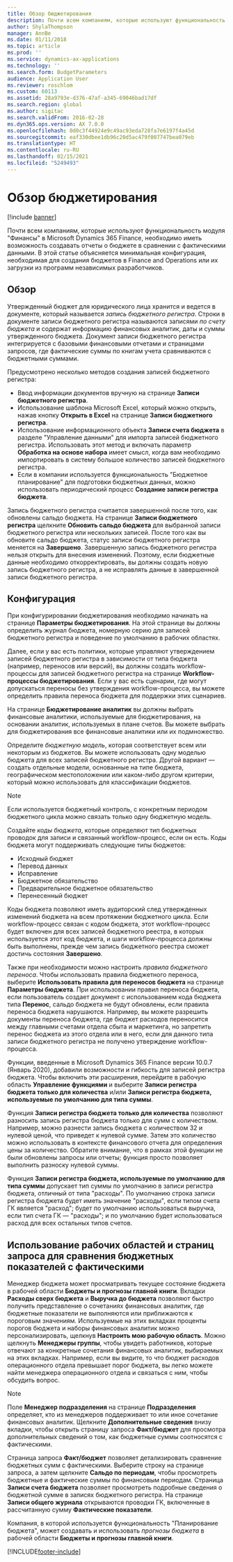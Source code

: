 ```yaml
---
title: Обзор бюджетирования
description: Почти всем компаниям, которые используют функциональность модуля "Финансы" в Microsoft Dynamics 365 Finance, необходимо иметь возможность создавать отчеты о бюджете в сравнении с фактическими данными. В этой статье объясняется минимальная конфигурация, необходимая для создания бюджетов в Finance and Operations или их загрузки из программ независимых разработчиков.
author: ShylaThompson
manager: AnnBe
ms.date: 01/11/2018
ms.topic: article
ms.prod: ''
ms.service: dynamics-ax-applications
ms.technology: ''
ms.search.form: BudgetParameters
audience: Application User
ms.reviewer: roschlom
ms.custom: 60113
ms.assetid: 28a9793e-d376-47af-a345-69046bad17df
ms.search.region: global
ms.author: sigitac
ms.search.validFrom: 2016-02-28
ms.dyn365.ops.version: AX 7.0.0
ms.openlocfilehash: 0d0c3f44924e9c49ac93eda728fa7e6197f4a45d
ms.sourcegitcommit: eaf330dbee1db96c20d5ac479f007747bea079eb
ms.translationtype: HT
ms.contentlocale: ru-RU
ms.lasthandoff: 02/15/2021
ms.locfileid: "5249493"
---
```

# <a name="budgeting-overview"></a>Обзор бюджетирования

[!include [banner](../includes/banner.md)]

Почти всем компаниям, которые используют функциональность модуля "Финансы" в Microsoft Dynamics 365 Finance, необходимо иметь возможность создавать отчеты о бюджете в сравнении с фактическими данными. В этой статье объясняется минимальная конфигурация, необходимая для создания бюджетов в Finance and Operations или их загрузки из программ независимых разработчиков.

<a name="overview"></a>Обзор
--------

Утвержденный бюджет для юридического лица хранится и ведется в документе, который называется *запись бюджетного регистра*. Строки в документе записи бюджетного регистра называются записями *по счету бюджета* и содержат информацию финансовых аналитик, даты и суммы утвержденного бюджета. Документ записи бюджетного регистра интегрируется с базовыми финансовыми отчетами и страницами запросов, где фактические суммы по книгам учета сравниваются с бюджетными суммами. 

Предусмотрено несколько методов создания записей бюджетного регистра:

-   Ввод информации документов вручную на странице **Записи бюджетного регистра**.
-   Использование шаблона Microsoft Excel, который можно открыть, нажав кнопку **Открыть в Excel** на странице **Записи бюджетного регистра**.
-   Использование информационного объекта **Записи счета бюджета** в разделе "Управление данными" для импорта записей бюджетного регистра. Использовать этот метод и включать параметр **Обработка на основе** **набора** имеет смысл, когда вам необходимо импортировать в систему большое количество записей бюджетного регистра.
-   Если в компании используется функциональность "Бюджетное планирование" для подготовки бюджетных данных, можно использовать периодический процесс **Создание записи регистра бюджета**.

Запись бюджетного регистра считается завершенной после того, как обновлены сальдо бюджета. На странице **Записи бюджетного регистра** щелкните **Обновить сальдо бюджета** для выбранной записи бюджетного регистра или нескольких записей. После того как вы обновите сальдо бюджета, статус записи бюджетного регистра меняется на **Завершено**. Завершенную запись бюджетного регистра нельзя открыть для внесения изменений. Поэтому, если бюджетные данные необходимо откорректировать, вы должны создать новую запись бюджетного регистра, а не исправлять данные в завершенной записи бюджетного регистра.

## <a name="configuration"></a>Конфигурация
При конфигурировании бюджетирования необходимо начинать на странице **Параметры бюджетирования**. На этой странице вы должны определить журнал бюджета, номерную серию для записей бюджетного регистра и поведение по умолчанию в рабочих областях.

Далее, если у вас есть политики, которые управляют утверждением записей бюджетного регистра в зависимости от типа бюджета (например, переносов или версий), вы должны создать workflow-процессы для записей бюджетного регистра на странице **Workflow-процессы бюджетирования**. Если у вас есть сценарии, где могут допускаться переносы без утверждения workflow-процесса, вы можете определить правила переноса бюджета для поддержки этих сценариев. 

На странице **Бюджетирование аналитик** вы должны выбрать финансовые аналитики, используемые для бюджетирования, на основании аналитик, используемых в плане счетов. Вы можете выбрать для бюджетирования все финансовые аналитики или их подмножество.

Определите *бюджетную модель*, которая соответствует всем или некоторым из бюджетов. Вы можете использовать одну моделью бюджета для всех записей бюджетного регистра. Другой вариант — создать отдельные модели, основанные на типе бюджета, географическом местоположении или каком-либо другом критерии, который можно использовать для классификации бюджетов. 

> [!NOTE] 
> Если используется бюджетный контроль, с конкретным периодом бюджетного цикла можно связать только одну бюджетную модель. 

Создайте *коды бюджета*, которые определяют тип бюджетных проводок для записи и связанный workflow-процесс, если он есть. Коды бюджета могут поддерживать следующие типы бюджетов:

-   Исходный бюджет
-   Перевод данных
-   Исправление
-   Бюджетное обязательство
-   Предварительное бюджетное обязательство
-   Перенесенный бюджет

Коды бюджета позволяют иметь аудиторский след утвержденных изменений бюджета на всем протяжении бюджетного цикла. Если workflow-процесс связан с кодом бюджета, этот workflow-процесс будет включен для всех записей бюджетного реестра, в которых используется этот код бюджета, и шаги workflow-процесса должны быть выполнены, прежде чем запись бюджетного реестра сможет достичь состояния **Завершено**.  

Также при необходимости можно настроить *правила бюджетного переноса*. Чтобы использовать правила бюджетного переноса, выберите **Использовать правила для переносов бюджета** на странице **Параметры бюджета**. При использовании правил переноса бюджета, если пользователь создает документ с использованием кода бюджета типа **Перенос**, сальдо бюджета не будут обновлены, если правила переноса бюджета нарушаются. Например, вы можете разрешить документы переноса бюджета, где бюджет расходов переносится между главными счетами отдела сбыта и маркетинга, но запретить перенос бюджета из этого отдела или в него, если для данного типа записи бюджетного регистра не получено утверждение workflow-процесса.

Функции, введенные в Microsoft Dynamics 365 Finance версии 10.0.7 (Январь 2020), добавили возможности и гибкость для записей регистра бюджета. Чтобы включить эти расширения, перейдите в рабочую область **Управление функциями** и выберите **Записи регистра бюджета только для количества** и/или **Записи регистра бюджета, используемые по умолчанию для типа суммы**.

Функция **Записи регистра бюджета только для количества** позволяют разносить запись регистра бюджета только для сумм с количеством. Например, можно разнести запись бюджета с количеством 32 и нулевой ценой, что приведет к нулевой сумме. Затем это количество можно использовать в контексте финансового отчета для определения цены за количество. Обратите внимание, что в рамках этой функции не были обновлены запросы или отчеты; функция просто позволяет выполнить разноску нулевой суммы.

Функция **Записи регистра бюджета, используемые по умолчанию для типа суммы** допускает тип суммы по умолчанию в записи регистра бюджета, отличный от типа "расходы". По умолчанию строка записи регистра бюджета будет иметь значение "расходы", если типом счета ГК является "расход"; будет по умолчанию использоваться выручка, если тип счета ГК — "расходы"; и по умолчанию будет использоваться расход для всех остальных типов счетов.

## <a name="using-workspaces-and-inquiry-pages-to-track-budget-vs-actuals"></a>Использование рабочих областей и страниц запроса для сравнения бюджетных показателей с фактическими
Менеджер бюджета может просматривать текущее состояние бюджета в рабочей области **Бюджеты и прогнозы главной книги**. Вкладки **Расходы сверх бюджета** и **Выручка до бюджета** позволяют быстро получить представление о сочетаниях финансовых аналитик, где бюджетные показатели не выполняются или приближаются к пороговым значениям. Используемые на этих вкладках проценты порогов бюджета и наборы финансовых аналитик можно персонализировать, щелкнув **Настроить мою рабочую область**. Можно щелкнуть **Менеджеры группы**, чтобы увидеть работников, которые отвечают за конкретные сочетания финансовых аналитик, выбираемых на этих вкладках. Например, если вы видите, то что бюджет расходов операционного отдела превышает порог бюджета, вы легко можете найти менеджера операционного отдела и связаться с ним, чтобы обсудить вопрос. 

> [!NOTE] 
> Поле **Менеджер подразделения** на странице **Подразделения** определяет, кто из менеджеров поддерживает то или иное сочетание финансовых аналитик. Щелкните **Дополнительные сведения** внизу вкладки, чтобы открыть страницу запроса **Факт/бюджет** для просмотра дополнительных сведений о том, как бюджетные суммы соотносятся с фактическими. 

Страница запроса **Факт/бюджет** позволяет детализировать сравнение бюджетных сумм с фактическими. Выберите строку на странице запроса, а затем щелкните **Сальдо по периодам**, чтобы просмотреть бюджетные и фактические суммы по финансовым периодам. Страница **Записи счета бюджета** позволяет просмотреть подробные сведения о бюджетной сумме в записях бюджетного регистра. На странице **Записи общего журнала** открываются проводки ГК, включенные в рассчитанную сумму **Фактические показатели**. 

Компания, в которой используется функциональность "Планирование бюджета", может создавать и использовать *прогнозы бюджета* в рабочей области **Бюджеты и прогнозы главной книги**.





[!INCLUDE[footer-include](../../includes/footer-banner.md)]